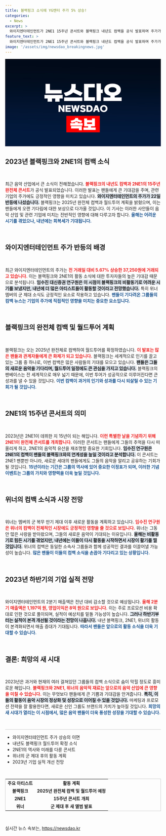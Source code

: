 ```yaml
---
title: 블랙핑크 소식에 YG엔터 주가 5% 상승!
categories:
  - News
excerpt: >
  와이지엔터테인먼트가 2NE1 15주년 콘서트와 블랙핑크 내년도 컴백을 공식 발표하며 주가가 급등했다! 팬들은 새로운 음악과 투어를 기다리며 기대가 고조되고 있다.
feature_text: >
  와이지엔터테인먼트가 2NE1 15주년 콘서트와 블랙핑크 내년도 컴백을 공식 발표하며 주가가 급등했다! 팬들은 새로운 음악과 투어를 기다리며 기대가 고조되고 있다.
image: '/assets/img/newsdao_breakingnews.jpg'
---
```


<p><img src="/assets/img/newsdao_breakingnews.jpg" alt="koreaapp 속보" /></p>

<h2 data-ke-size="size26">2023년 블랙핑크와 2NE1의 컴백 소식</h2>

<p data-ke-size="size16">&nbsp;</p>

<p>최근 음악 산업에서 큰 소식이 전해졌습니다. <b><span style="color: #ee2323;">블랙핑크의 내년도 컴백과 2NE1의 15주년 완전체 콘서트</span></b>가 공식 발표되었습니다. 이러한 발표는 팬들에게 큰 기대감을 주며, 관련 기업의 주가에도 긍정적인 영향을 미치고 있습니다. <b><span style="background-color: #21538527;">와이지엔터테인먼트의 주가가 22일 반등에 나섰습니다.</span></b> 블랙핑크는 2025년 완전체 컴백과 월드투어 계획을 밝혔으며, 이는 팬들에게 오랜 기다림에 대한 보상으로 다가올 것입니다. 이 기사는 이러한 사안들이 음악 산업 및 관련 기업에 미치는 전반적인 영향에 대해 다루고자 합니다. <b><span style="color: #1a5490;">올해는 어려운 시기를 겪었으나, 내년에는 회복세가 기대됩니다.</span></b></p>

<p data-ke-size="size16">&nbsp;</p>

<h2 data-ke-size="size26">와이지엔터테인먼트 주가 반등의 배경</h2>

<p data-ke-size="size16">&nbsp;</p>

<p>최근 와이지엔터테인먼트의 주가는 <b><span style="color: #ee2323;">전 거래일 대비 5.67% 상승한 37,250원에 거래되고 있습니다.</span></b> 이는 블랙핑크와 2NE1의 활동 소식에 대한 투자자들의 높은 기대감 때문으로 분석됩니다. <b><span style="background-color: #21538527;">임수진 대신증권 연구원은 이 시점이 블랙핑크의 비활동기로 어려운 시기를 보냈지만, 내년에 더 많은 아티스트들이 활동할 것이라고 전망했습니다.</span></b> 특히 위너 멤버의 군 제대 소식도 긍정적인 요소로 작용하고 있습니다. <b><span style="color: #1a5490;">팬들이 기다려온 그룹들의 컴백 뉴스는 기업의 주가에 직접적인 영향을 미치는 중요한 요소입니다.</span></b></p>

<p data-ke-size="size16">&nbsp;</p>

<h2 data-ke-size="size26">블랙핑크의 완전체 컴백 및 월드투어 계획</h2>

<p data-ke-size="size16">&nbsp;</p>

<p>블랙핑크는 오는 2025년 완전체로 컴백하여 월드투어를 확정하였습니다. <b><span style="color: #ee2323;">이 발표는 많은 팬들과 관계자들에게 큰 화제가 되고 있습니다.</span></b> 블랙핑크는 세계적으로 인기를 끌고 있는 그룹 중 하나로, 이번 컴백은 많은 사람들의 기대를 모으고 있습니다. <b><span style="background-color: #21538527;">팬들은 그들의 새로운 음악을 기다리며, 월드투어 일정에도 큰 관심을 가지고 있습니다.</span></b> 블랙핑크의 팬베이스는 전 세계적으로 매우 넓기 때문에, 이번 투어가 성공적으로 이루어진다면 큰 성과를 낼 수 있을 것입니다. <b><span style="color: #1a5490;">이번 컴백이 과거의 인기와 성과를 다시 되살릴 수 있는 기회가 될 것입니다.</span></b></p>

<p data-ke-size="size16">&nbsp;</p>

<h2 data-ke-size="size26">2NE1의 15주년 콘서트의 의미</h2>

<p data-ke-size="size16">&nbsp;</p>

<p>2023년은 2NE1이 데뷔한 지 15년이 되는 해입니다. <b><span style="color: #ee2323;">이런 특별한 날을 기념하기 위해 2NE1이 완전체 콘서트를 개최합니다.</span></b> 이러한 콘서트는 팬들에게 그들의 추억을 다시 떠올리게 하고, 2NE1의 음악적 유산을 재조명할 중요한 기회입니다. <b><span style="background-color: #21538527;">임수진 연구원은 2NE1의 컴백이 팬들의 블랙핑크와의 연계성을 높일 것이라고 분석합니다.</span></b> 이 콘서트는 2NE1 팬뿐만 아니라, 새로운 세대의 팬들에게도 그들의 음악을 알리고 공유하는 기회가 될 것입니다. <b><span style="color: #1a5490;">15년이라는 기간은 그룹의 역사에 있어 중요한 이정표가 되며, 이러한 기념 이벤트는 그룹의 가치와 영향력을 더욱 높일 것입니다.</span></b></p>

<p data-ke-size="size16">&nbsp;</p>

<h2 data-ke-size="size26">위너의 컴백 소식과 시장 전망</h2>

<p data-ke-size="size16">&nbsp;</p>

<p>위너는 멤버의 군 복무 만기 제대 이후 새로운 활동을 계획하고 있습니다. <b><span style="color: #ee2323;">임수진 연구원은 위너의 컴백이 전체적인 시장에도 긍정적인 영향을 줄 것으로 보입니다.</span></b> 위너는 그동안 많은 사랑을 받아왔으며, 그들의 새로운 음악이 기대되는 이유입니다. <b><span style="background-color: #21538527;">올해는 비활동기로 힘든 시기를 겪었지만, 내년에는 이들이 다시 활동을 시작하면서 시장이 활기를 띨 것입니다.</span></b> 위너의 컴백은 동일한 소속사 그룹들과 함께 성공적인 결과를 이끌어낼 가능성이 높습니다. <b><span style="color: #1a5490;">많은 팬들이 이들의 컴백 소식을 손꼽아 기다리고 있는 상황입니다.</span></b></p>

<p data-ke-size="size16">&nbsp;</p>

<h2 data-ke-size="size26">2023년 하반기의 기업 실적 전망</h2>

<p data-ke-size="size16">&nbsp;</p>

<p>와이지엔터테인먼트의 2분기 매출액은 전년 대비 감소할 것으로 예상됩니다. <b><span style="color: #ee2323;">올해 2분기 매출액은 1,197억 원, 영업이익은 8억 원으로 보입니다.</span></b> 이는 주로 프로모션 비용 확대로 인한 것으로 풀이되며, 실적이 예상치를 밑돌 가능성이 높습니다. <b><span style="background-color: #21538527;">그러나 하반기부터는 실적이 본격 개선될 것이라는 전망이 나옵니다.</span></b> 내년 블랙핑크, 2NE1, 위너의 활동이 본격화되면서 매출 증대가 기대됩니다. <b><span style="color: #1a5490;">따라서 팬들은 앞으로의 활동 소식을 더욱 기대할 수 있습니다.</span></b></p>

<p data-ke-size="size16">&nbsp;</p>

<h2 data-ke-size="size26">결론: 희망의 새 시대</h2>

<p data-ke-size="size16">&nbsp;</p>

<p>2023년은 과거와 현재의 여러 걸쳐있던 그룹들의 컴백 소식으로 숨이 막힐 정도로 흥미로운 해입니다. <b><span style="color: #ee2323;">블랙핑크와 2NE1, 위너의 음악적 재료는 앞으로의 음악 산업에 큰 영향을 미칠 수 있습니다.</span></b> 이는 무엇보다 팬들에게 큰 기쁨과 기대감을 안겨줍니다. <b><span style="background-color: #21538527;">특히, 이들의 활동이 음악 시장의 정상화 및 성장으로 이어질 수 있을 것입니다.</span></b> 마케팅과 프로모션 전략을 잘 활용한다면, 새로운 신인 그룹도 브랜드의 가치가 높아질 것입니다. <b><span style="color: #1a5490;">희망의 새 시대가 열리는 이 시점에서, 많은 음악 팬들이 더욱 풍성한 성장을 기대할 수 있습니다.</span></b></p>

<p data-ke-size="size16">&nbsp;</p>

<hr style="height: 1px; border: none; background-color: #C8C8C8;" />

<ul>
    <li>와이지엔터테인먼트 주가 상승의 이면</li>
    <li>내년도 블랙핑크 월드투어 확정 소식</li>
    <li>2NE1의 역사와 미래를 다룬 콘서트</li>
    <li>위너의 군 제대 후의 활동 계획</li>
    <li>2023년 기업 실적 개선 전망</li>
</ul>

<p data-ke-size="size16">&nbsp;</p>

<table style="width: 100%; border: 1px solid #C8C8C8;">
    <tr>
        <td style="text-align: center; height: 17px;"><b>주요 아티스트</b></td>
        <td style="text-align: center; height: 17px;"><b>활동 계획</b></td>
    </tr>
    <tr>
        <td style="text-align: center; height: 17px;"><b>블랙핑크</b></td>
        <td style="text-align: center; height: 17px;"><b>2025년 완전체 컴백 및 월드투어 예정</b></td>
    </tr>
    <tr>
        <td style="text-align: center; height: 17px;"><b>2NE1</b></td>
        <td style="text-align: center; height: 17px;"><b>15주년 콘서트 개최</b></td>
    </tr>
    <tr>
        <td style="text-align: center; height: 17px;"><b>위너</b></td>
        <td style="text-align: center; height: 17px;"><b>군 제대 후 새 앨범 발표</b></td>
    </tr>
</table>

<p data-ke-size="size16">&nbsp;</p>
실시간 뉴스 속보는, <a href="https://newsdao.kr" rel="dofollow">https://newsdao.kr</a>


